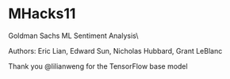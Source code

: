 # MHacks11
Goldman Sachs ML Sentiment Analysis\

Authors:
Eric Lian, Edward Sun, Nicholas Hubbard, Grant LeBlanc

Thank you @lilianweng for the TensorFlow base model
